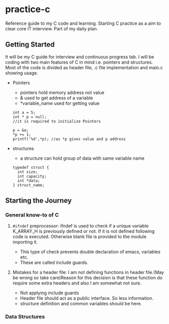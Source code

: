 # practice-c

Reference guide to my C code and learning. Starting C practice as a aim to clear core IT interview. Part of my daily plan.

## Getting Started

It will be my C guide for interview and continuous progress tab. I will be coding with two main features of C in mind i.e. pointers and structures. Most of the code is divided as header file, .c file implementation and main.c showing usage.

- Pointers
  - pointers hold memory address not value
  - & used to get address of a variable
  - *variable_name used for getting value
  ```
  int a = 5;
  int * p = null;
  //it is required to initialize Pointers

  p = &a;
  *p += 1;
  printf('%d',*p); //as *p gives value and p address
  ```

- structures
  - a structure can hold group of data with same variable name
  ```
  typedef struct {
    int size;
    int capacity;
    int *data;
  } struct_name;
  ```

## Starting the Journey

### General know-to of C

1. `#ifndef` preprocessor: ifndef is used to check if a unique variable K_ARRAY_H is previously defined or not. If it is not defined following code is executed. Otherwise blank file is provided to the module importing it.
   - This type of check prevents double declaration of emacs, variables etc.
   - These are called include guards.

2. Mistakes for a header file: I am not defining functions in header file.(May be wrong so take care)Reason for this decision is that these function do require some extra headers and also I am somewhat not sure.
   - Not applying include guards
   - Header file should act as a public interface. So less information.
   - structure definition and common variables should be here.

### Data Structures
